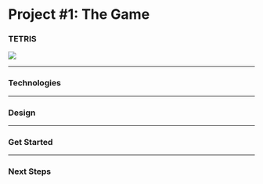 # Project #1: The Game

### TETRIS
<!-- a description of the game -->
![](https://en.wikipedia.org/wiki/File:Tetris-VeryFirstVersion.png#/media/File:Tetris-VeryFirstVersion.png)

---

### Technologies
<!-- lists and explanations of the technologies used -->

---

### Design
<!-- the design approach taken -->

---

### Get Started
<!-- installation instructions -->

---

### Next Steps
<!-- unsolved problems and/or planned features -->
